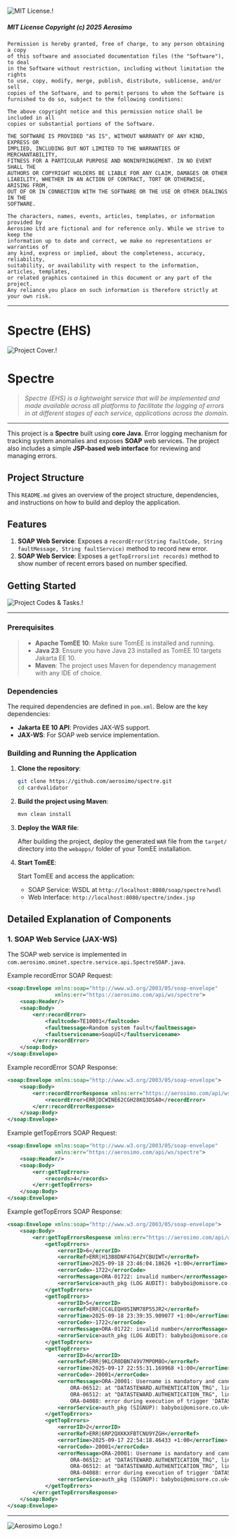 ![MIT License.!](/img/MIT.png "MIT")

##### MIT License Copyright (c) 2025 Aerosimo

	Permission is hereby granted, free of charge, to any person obtaining a copy
	of this software and associated documentation files (the "Software"), to deal
	in the Software without restriction, including without limitation the rights
	to use, copy, modify, merge, publish, distribute, sublicense, and/or sell
	copies of the Software, and to permit persons to whom the Software is
	furnished to do so, subject to the following conditions:

	The above copyright notice and this permission notice shall be included in all
	copies or substantial portions of the Software.

	THE SOFTWARE IS PROVIDED "AS IS", WITHOUT WARRANTY OF ANY KIND, EXPRESS OR
	IMPLIED, INCLUDING BUT NOT LIMITED TO THE WARRANTIES OF MERCHANTABILITY,
	FITNESS FOR A PARTICULAR PURPOSE AND NONINFRINGEMENT. IN NO EVENT SHALL THE
	AUTHORS OR COPYRIGHT HOLDERS BE LIABLE FOR ANY CLAIM, DAMAGES OR OTHER
	LIABILITY, WHETHER IN AN ACTION OF CONTRACT, TORT OR OTHERWISE, ARISING FROM,
	OUT OF OR IN CONNECTION WITH THE SOFTWARE OR THE USE OR OTHER DEALINGS IN THE
	SOFTWARE.

	The characters, names, events, articles, templates, or information provided by 
	Aerosimo Ltd are fictional and for reference only. While we strive to keep the 
	information up to date and correct, we make no representations or warranties of 
	any kind, express or implied, about the completeness, accuracy, reliability, 
	suitability, or availability with respect to the information, articles, templates, 
	or related graphics contained in this document or any part of the project. 
	Any reliance you place on such information is therefore strictly at your own risk.

---

# Spectre (EHS)

![Project Cover.!](/img/cover.jpg "Spectre")
# Spectre
> *Spectre (EHS) is a lightweight service that will be implemented and made available across all platforms to facilitate the logging of errors in at different stages of each service, applications across the domain.*

---
This project is a **Spectre** built using **core Java**. Error logging mechanism for tracking system anomalies and exposes **SOAP** web services. The project also includes a simple **JSP-based web interface** for reviewing and managing errors.

## Project Structure

This `README.md` gives an overview of the project structure, dependencies, and instructions on how to build and deploy the application.

## Features

1. **SOAP Web Service**: Exposes a `recordError(String faultCode, String faultMessage, String faultService)` method to record new error.
2. **SOAP Web Service**: Exposes a `getTopErrors(int records)` method to show number of recent errors based on number specified.

## Getting Started

![Project Codes & Tasks.!](/img/code.jpg "Project Codes and Task")

---

### Prerequisites

>- **Apache TomEE 10**: Make sure TomEE is installed and running.
>- **Java 23**: Ensure you have Java 23 installed as TomEE 10 targets Jakarta EE 10.
>- **Maven**: The project uses Maven for dependency management with any IDE of choice.

### Dependencies

The required dependencies are defined in `pom.xml`. Below are the key dependencies:

- **Jakarta EE 10 API**: Provides JAX-WS support.
- **JAX-WS**: For SOAP web service implementation.

### Building and Running the Application

1. **Clone the repository**:

    ```bash
    git clone https://github.com/aerosimo/spectre.git
    cd cardvalidator
    ```

2. **Build the project using Maven**:

    ```bash
    mvn clean install
    ```

3. **Deploy the WAR file**:

   After building the project, deploy the generated `WAR` file from the `target/` directory into the `webapps/` folder of your TomEE installation.

4. **Start TomEE**:

   Start TomEE and access the application:

    - SOAP Service: WSDL at `http://localhost:8080/soap/spectre?wsdl`
    - Web Interface: `http://localhost:8080/spectre/index.jsp`

## Detailed Explanation of Components

### 1. **SOAP Web Service** (JAX-WS)

The SOAP web service is implemented in `com.aerosimo.ominet.spectre.service.api.SpectreSOAP.java`.

Example recordError SOAP Request:
```xml
<soap:Envelope xmlns:soap="http://www.w3.org/2003/05/soap-envelope" 
               xmlns:err="https://aerosimo.com/api/ws/spectre">
    <soap:Header/>
    <soap:Body>
        <err:recordError>
            <faultcode>TE10001</faultcode>
            <faultmessage>Random system fault</faultmessage>
            <faultservicename>SoapUI</faultservicename>
        </err:recordError>
    </soap:Body>
</soap:Envelope>
```
Example recordError SOAP Response:
```xml
<soap:Envelope xmlns:soap="http://www.w3.org/2003/05/soap-envelope">
    <soap:Body>
        <err:recordErrorResponse xmlns:err="https://aerosimo.com/api/ws/spectre">
            <recordError>ERR|DCWINE62CGH28KQ3DSA0</recordError>
        </err:recordErrorResponse>
    </soap:Body>
</soap:Envelope>
```
Example getTopErrors SOAP Request:
```xml
<soap:Envelope xmlns:soap="http://www.w3.org/2003/05/soap-envelope" 
               xmlns:err="https://aerosimo.com/api/ws/spectre">
    <soap:Header/>
    <soap:Body>
        <err:getTopErrors>
            <records>4</records>
        </err:getTopErrors>
    </soap:Body>
</soap:Envelope>
```
Example getTopErrors SOAP Response:
```xml
<soap:Envelope xmlns:soap="http://www.w3.org/2003/05/soap-envelope">
    <soap:Body>
        <err:getTopErrorsResponse xmlns:err="https://aerosimo.com/api/ws/spectre">
            <getTopErrors>
                <errorID>6</errorID>
                <errorRef>ERR|H13B8DNF47G4ZYCBUIWT</errorRef>
                <errorTime>2025-09-18 23:46:04.18626 +1:00</errorTime>
                <errorCode>-1722</errorCode>
                <errorMessage>ORA-01722: invalid number</errorMessage>
                <errorService>auth_pkg (LOG AUDIT): babyboi@omisore.co.uk</errorService>
            </getTopErrors>
            <getTopErrors>
                <errorID>5</errorID>
                <errorRef>ERR|CC4LEQH95INM78P55JR2</errorRef>
                <errorTime>2025-09-18 23:39:35.909077 +1:00</errorTime>
                <errorCode>-1722</errorCode>
                <errorMessage>ORA-01722: invalid number</errorMessage>
                <errorService>auth_pkg (LOG AUDIT): babyboi@omisore.co.uk</errorService>
            </getTopErrors>
            <getTopErrors>
                <errorID>4</errorID>
                <errorRef>ERR|9KLCR0DBN749V7MPOM8O</errorRef>
                <errorTime>2025-09-17 22:55:31.169968 +1:00</errorTime>
                <errorCode>-20001</errorCode>
                <errorMessage>ORA-20001: Username is mandatory and cannot be empty.
                    ORA-06512: at "DATASTEWARD.AUTHENTICATION_TRG", line 31
                    ORA-06512: at "DATASTEWARD.AUTHENTICATION_TRG", line 7
                    ORA-04088: error during execution of trigger 'DATASTEWARD.AUTHENTICATION_TRG'</errorMessage>
                <errorService>auth_pkg (SIGNUP): babyboi@omisore.co.uk</errorService>
            </getTopErrors>
            <getTopErrors>
                <errorID>2</errorID>
                <errorRef>ERR|6RP2QXKKXFBTCNU9YZGH</errorRef>
                <errorTime>2025-09-17 22:54:18.46433 +1:00</errorTime>
                <errorCode>-20001</errorCode>
                <errorMessage>ORA-20001: Username is mandatory and cannot be empty.
                    ORA-06512: at "DATASTEWARD.AUTHENTICATION_TRG", line 31
                    ORA-06512: at "DATASTEWARD.AUTHENTICATION_TRG", line 7
                    ORA-04088: error during execution of trigger 'DATASTEWARD.AUTHENTICATION_TRG'</errorMessage>
                <errorService>auth_pkg (SIGNUP): babyboi@omisore.co.uk</errorService>
            </getTopErrors>
        </err:getTopErrorsResponse>
    </soap:Body>
</soap:Envelope>
```
---

![Aerosimo Logo.!](/img/logo.png "Aerosimo")